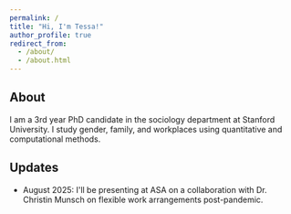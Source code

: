 ```yaml
---
permalink: /
title: "Hi, I'm Tessa!"
author_profile: true
redirect_from: 
  - /about/
  - /about.html
---
```


## About

I am a 3rd year PhD candidate in the sociology department at Stanford University. I study gender, family, and workplaces using quantitative and computational methods. 

## Updates
* August 2025: I'll be presenting at ASA on a collaboration with Dr. Christin Munsch on flexible work arrangements post-pandemic. 